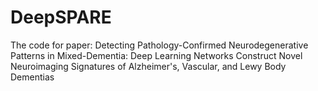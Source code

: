 # DeepSPARE

The code for paper: Detecting Pathology-Confirmed Neurodegenerative Patterns in Mixed-Dementia: Deep Learning Networks Construct Novel Neuroimaging Signatures of Alzheimer's, Vascular, and Lewy Body Dementias 

